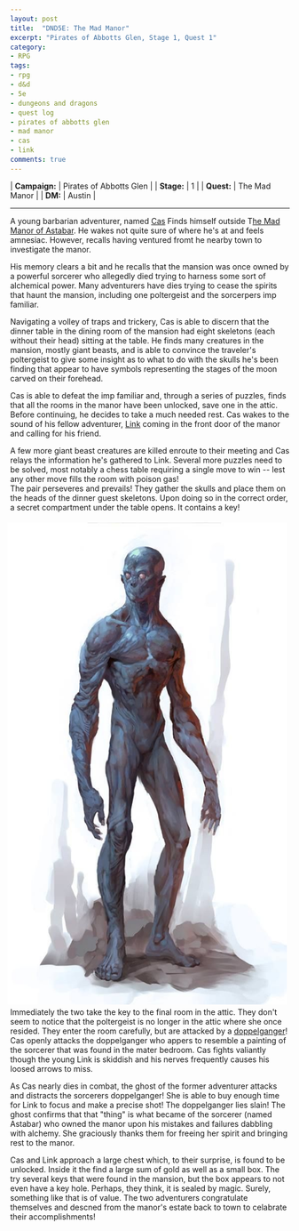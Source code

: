 ```yaml
---
layout: post
title:  "DND5E: The Mad Manor"
excerpt: "Pirates of Abbotts Glen, Stage 1, Quest 1"
category:
- RPG
tags:
- rpg
- d&d
- 5e
- dungeons and dragons
- quest log
- pirates of abbotts glen
- mad manor
- cas
- link
comments: true
---
```


| **Campaign:**  | Pirates of Abbotts Glen |
| **Stage:**     | 1                       |
| **Quest:**     | The Mad Manor           |
| **DM:**        | Austin                  |

---

A young barbarian adventurer, named [Cas](https://drive.google.com/file/d/0B3L-FHD8lwfVdTBzblJXTU1RSnc/view?usp=sharing)
Finds himself outside T[he Mad Manor of Astabar](http://watermark.rpgnow.com/pdf_previews/138937-sample.pdf).  He wakes not quite
sure of where he's at and feels amnesiac.  However, recalls having ventured fromt he nearby town to investigate the manor.

His memory clears a bit and he recalls that the mansion was once owned by a powerful sorcerer who allegedly died trying to harness 
some sort of alchemical power.  Many adventurers have dies trying to cease the spirits that haunt the mansion, including one poltergeist 
and the sorcerpers imp familiar.

Navigating a volley of traps and trickery, Cas is able to discern that the dinner table in the dining room of the mansion had eight 
skeletons (each without their head) sitting at the table.  He finds many creatures in the mansion, mostly giant beasts, and is 
able to convince the traveler's poltergeist to give some insight as to what to do with the skulls he's been finding that appear to 
have symbols representing the stages of the moon carved on their forehead.

Cas is able to defeat the imp familiar and, through a series of puzzles, finds that all the rooms in the manor have been unlocked, 
save one in the attic.  Before continuing, he decides to take a much needed rest.  Cas wakes to the sound of his fellow adventurer, 
[Link](https://drive.google.com/file/d/0BwQNloQbtainM0g2OTZTMU9EOUk/view?usp=sharing) coming in the front door of the manor and calling for his friend.

A few more giant beast creatures are killed enroute to their meeting and Cas relays the information he's gathered to Link.  Several more 
puzzles need to be solved, most notably a chess table requiring a single move to win -- lest any other move fills the room with poison gas!  
The pair perseveres and prevails!  They gather the skulls and place them on the heads of the dinner guest skeletons.  Upon doing so in the correct 
order, a secret compartment under the table opens.  It contains a key!

<a href="http://vignette4.wikia.nocookie.net/forgottenrealms/images/f/fc/Doppelganger-5e.jpg/revision/latest?cb=20170309004652"><img src="/images/extra/doppelganger.jpg" style="wax-width: 30%; height: auto; float: right; margin: 5px"></a>

Immediately the two take the key to the final room in the attic.  They don't seem to notice that the poltergeist is no longer in the attic where 
she once resided.  They enter the room carefully, but are attacked by a [doppelganger](https://roll20.net/compendium/dnd5e/Doppelganger#content)!  
Cas openly attacks the doppelganger who appers to resemble a painting of the sorcerer that was found in the mater bedroom.  Cas fights valiantly 
though the young Link is skiddish and his nerves frequently causes his loosed arrows to miss.

As Cas nearly dies in combat, the ghost of the former adventurer attacks and distracts the sorcerers doppelganger!  She is able to buy enough time for 
Link to focus and make a precise shot!  The doppelganger lies slain!  The ghost confirms that that "thing" is what became of the sorcerer (named Astabar) 
who owned the manor upon his mistakes and failures dabbling with alchemy.  She graciously thanks them for freeing her spirit and bringing rest to the manor.

Cas and Link approach a large chest which, to their surprise, is found to be unlocked.  Inside it the find a large sum of gold as well as a small box. 
The try several keys that were found in the mansion, but the box appears to not even have a key hole.  Perhaps, they think, it is sealed by magic.  Surely, 
something like that is of value.  The two adventurers congratulate themselves and descned from the manor's estate back to town to celabrate their accomplishments!
